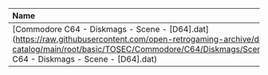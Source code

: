 |Name|Size|
|:---|---:|
|[Commodore C64 - Diskmags - Scene - [D64].dat](https://raw.githubusercontent.com/open-retrogaming-archive/dat-catalog/main/root/basic/TOSEC/Commodore/C64/Diskmags/Scene/[D64]/Commodore C64 - Diskmags - Scene - [D64].dat)|3617426|
